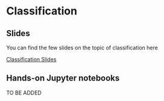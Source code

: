 # Classification

## Slides

You can find the few slides on the topic of classification here

[Classification Slides](https://docs.google.com/presentation/d/1xv2XdZpeKR7NpGZr-pnyWvaVf-8B3e84zbSzfYR01IA/edit?usp=sharing)

## Hands-on Jupyter notebooks

TO BE ADDED

